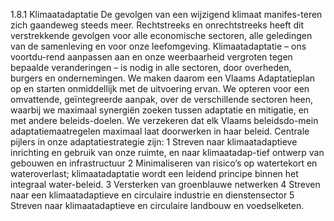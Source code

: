 1.8.1 Klimaatadaptatie De gevolgen van een wijzigend klimaat manifes-teren zich gaandeweg steeds meer. Rechtstreeks en onrechtstreeks heeft dit verstrekkende gevolgen voor alle economische sectoren, alle geledingen van de samenleving en voor onze leefomgeving. Klimaatadaptatie – ons voortdu-rend aanpassen aan en onze weerbaarheid vergroten tegen bepaalde veranderingen – is nodig in alle sectoren, door overheden, burgers en ondernemingen. We maken daarom een Vlaams Adaptatieplan op en starten onmiddellijk met de uitvoering ervan. We opteren voor een omvattende, geïntegreerde aanpak, over de verschillende sectoren heen, waarbij we maximaal synergiën zoeken tussen adaptatie en mitigatie, en met andere beleids-doelen. We verzekeren dat elk Vlaams beleidsdo-mein adaptatiemaatregelen maximaal laat doorwerken in haar beleid. Centrale pijlers in onze adaptatiestrategie zijn: 1 Streven naar klimaatadaptieve inrichting en gebruik van onze ruimte, en naar klimaatadap-tief ontwerp van gebouwen en infrastructuur 2 Minimaliseren van risico’s op watertekort en wateroverlast; klimaatadaptatie wordt een leidend principe binnen het integraal water-beleid. 3 Versterken van groenblauwe netwerken 4 Streven naar een klimaatadaptieve en circulaire industrie en dienstensector 5 Streven naar klimaatadaptieve en circulaire landbouw en voedselketen. 